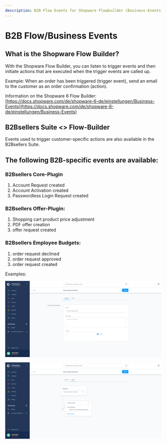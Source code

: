 ```yaml
---
description: B2B Flow Events for Shopware Flowbuilder (Business-Events)
---
```


# B2B Flow/Business Events

## **What is the Shopware Flow Builder?**

With the Shopware Flow Builder, you can listen to trigger events and then initiate actions that are executed when the trigger events are called up.

Example: When an order has been triggered (trigger event), send an email to the customer as an order confirmation (action).

Information on the Shopware 6 Flow Builder: [https://docs.shopware.com/de/shopware-6-de/einstellungen/Business-Events](https://docs.shopware.com/de/shopware-6-de/einstellungen/Business-Events)

## **B2Bsellers Suite <> Flow-Builder**

Events used to trigger customer-specific actions are also available in the B2Bsellers Suite.

## **The following B2B-specific events are available:**

### **B2Bsellers Core-Plugin**

1. Account Request created
2. Account Activation created
3. Passwordless Login Request created

### **B2Bsellers Offer-Plugin:**

1. Shopping cart product price adjustment
2. PDF offer creation
3. offer request created

### **B2Bsellers Employee Budgets:**

1. order request declined
2. order request approved
3. order request created

Examples:

![order request declined - General](<../../.gitbook/assets/B2Bsellers employee budgets - General.png>)

![order request declined - Flow](<../../.gitbook/assets/B2Bsellers employee budgets - Flow.png>)

